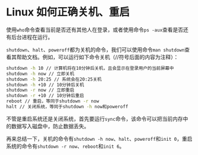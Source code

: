 # Linux 如何正确关机、重启

使用`who`命令查看当前是否还有其他人在登录，或者使用命令`ps -aux`查看是否还有后台进程在运行。

`shutdown`、`halt`、`poweroff`都为关机的命令，我们可以使用命令`man shutdown`查看其帮助文档。例如，可以运行如下命令关机（//符号后面的内容为注释）：

```sh
shutdown -h 10 // 计算机将在10分钟后关机，且会显示在登录用户的当前屏幕中
shutdown -h now // 立即关机
shutdown -h 20:25 // 系统会在20:25关机
shutdown -h +10 // 10分钟后关机
shutdown -r now // 立即重启
shutdown -r +10 // 10分钟后重启
reboot // 重启，等同于shutdown -r now
halt // 关闭系统，等同于shutdown -h now和poweroff
```

不管是重启系统还是关闭系统，首先要运行`sync`命令，该命令可以把当前内存中的数据写入磁盘中，防止数据丢失。

再来总结一下，关机的命令有`shutdown -h now`、`halt`、`poweroff`和`init 0`，重启系统的命令有`shutdown -r now`、`reboot`和`init 6`。